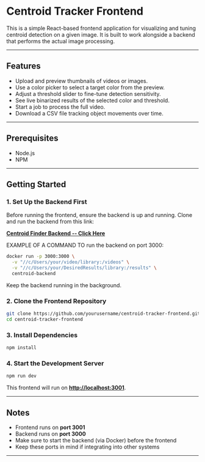 # Centroid Tracker Frontend

This is a simple React-based frontend application for visualizing and tuning centroid detection on a given image. It is built to work alongside a backend that performs the actual image processing.

---

## Features

* Upload and preview thumbnails of videos or images.
* Use a color picker to select a target color from the preview.
* Adjust a threshold slider to fine-tune detection sensitivity.
* See live binarized results of the selected color and threshold.
* Start a job to process the full video.
* Download a CSV file tracking object movements over time.

---

## Prerequisites

* Node.js
* NPM

---

## Getting Started

### 1. Set Up the Backend First

Before running the frontend, ensure the backend is up and running. Clone and run the backend from this link:

**[Centroid Finder Backend -- Click Here](https://github.com/brittLiban/centroid-finder/tree/dockerRunner)**

EXAMPLE OF A COMMAND TO run the backend on port 3000:

```bash
docker run -p 3000:3000 \
  -v "//c/Users/your/video/library:/videos" \
  -v "//c/Users/your/DesiredResults/library:/results" \
  centroid-backend
```

Keep the backend running in the background.

### 2. Clone the Frontend Repository

```bash
git clone https://github.com/yourusername/centroid-tracker-frontend.git
cd centroid-tracker-frontend
```

### 3. Install Dependencies

```bash
npm install
```

### 4. Start the Development Server

```bash
npm run dev
```

This frontend will run on **[http://localhost:3001](http://localhost:3001)**.

---

## Notes

* Frontend runs on **port 3001**
* Backend runs on **port 3000**
* Make sure to start the backend (via Docker) before the frontend
* Keep these ports in mind if integrating into other systems

---

